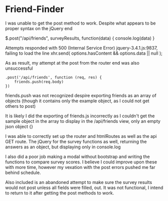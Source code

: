 # Friend-Finder

I was unable to get the post method to work. Despite what appears to be proper syntax on the jQuery end

$.post("/api/friends", surveyResults, function(data) {
    console.log(data)
}

Attempts responded with 
500 (Internal Service Error) jquery-3.4.1.js:9837, 
failing to load the line
xhr.send( options.hasContent && options.data || null );

As as result, my attempt at the post from the router end was also unsuccessful 

    .post('/api/friends', function (req, res) {
        friends.push(req.body)
    })

friends.push was not recognized despire exporting friends as an array of objects (though it contains only the example
object, as I could not get others to post)

It is likely I did the exporting of friends.js incorrectly as I couldn't get the sample object in the array to display
in the /api/friends view, only an empty json object {}

I was able to correctly set up the router and htmlRoutes as well as the api GET route. The jQuery for the survey functions as well, returning the answers as an object, but displaying only in console.log

I also did a poor job making a modal without bootstrap and writing the functions to compare survey scores. I believe I could improve upon these with more time, however my vexation with the post errors pushed me far behind schedule.

Also included is an abandoned attempt to make sure the survey results would not post unless all fields were filled, out. It was not functional, I intend to return to it after getting the post methods to work.